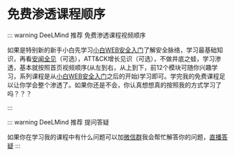 # 免费渗透课程顺序

::: warning DeeLMind 推荐 免费渗透课程视频顺序

如果是特别新的新手小白先学习[小白WEB安全入门](https://www.bilibili.com/medialist/play/282616786?from=space&business=space_series&business_id=1744021&desc=1&spm_id_from=333.999.0.0)了解安全脉络，学习最基础知识，再看[安闻全见](/mind/awqj/)（可选），ATT&CK增长见识（可选），不做井底之蛙，学习渗透，基本就按照首页视频顺序(从左到右，从上到下，前12个模块可随你兴趣学习，系列课程是从[小白WEB安全入门](https://www.bilibili.com/medialist/play/282616786?from=space&business=space_series&business_id=1744021&desc=1&spm_id_from=333.999.0.0)之后的开始)学习即可。学完我的免费课程足以让你学会整个渗透了。如果你还是不会，你认真想想真的按照我的方式学习了吗？？？

:::

::: warning DeeLMind 推荐 提问答疑

如果你在学习我的课程中有什么问题可以加[微信群](./group.md)我会帮忙解答你的问题，[直播答疑](./alive.md)
:::

<DocsAD/>

<!-- ## [B站视频教程](https://space.bilibili.com/282616786)
<iframe src="//player.bilibili.com/player.html?aid=892722644&bvid=BV1mP4y1J79o&cid=471969385&page=1"  frameborder="no"  allowfullscreen="true" style="width:720px;height:480px"> 
</iframe>

## [YouTube视频教程](https://www.youtube.com/deelmind)
<iframe width="720px" height="480px" src="https://www.youtube.com/embed/oqy2XWlolSo" title="YouTube video player" frameborder="0" allow="accelerometer; autoplay; clipboard-write; encrypted-media; gyroscope; picture-in-picture" allowfullscreen></iframe> -->